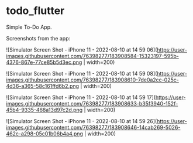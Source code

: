 # todo_flutter

Simple To-Do App.

Screenshots from the app:

![Simulator Screen Shot - iPhone 11 - 2022-08-10 at 14 59 06](https://user-images.githubusercontent.com/76398277/183908584-15323197-595b-4376-867e-77ce85b5d3ec.png | width=200)

![Simulator Screen Shot - iPhone 11 - 2022-08-10 at 14 59 08](https://user-images.githubusercontent.com/76398277/183908610-7de0a2cc-025c-4d36-a365-58c161ffd6b2.png | width=200)

![Simulator Screen Shot - iPhone 11 - 2022-08-10 at 14 59 17](https://user-images.githubusercontent.com/76398277/183908633-b35f3940-152f-45b4-9335-468a13d97c2d.png | width=200)

![Simulator Screen Shot - iPhone 11 - 2022-08-10 at 14 59 26](https://user-images.githubusercontent.com/76398277/183908646-14cab269-5026-462c-a298-05c01b06b4a4.png | width=200)
